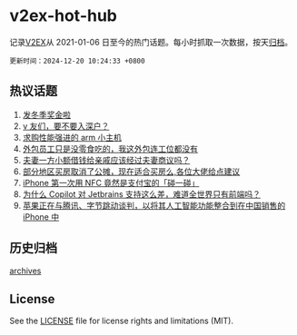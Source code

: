 # v2ex-hot-hub

 记录[V2EX](https://www.v2ex.com/)从 2021-01-06 日至今的热门话题。每小时抓取一次数据，按天[归档](archives)。

`更新时间：2024-12-20 10:24:33 +0800`

## 热议话题

1. [发冬季奖金啦](https://www.v2ex.com/t/1098740)
1. [v 友们，要不要入深户？](https://www.v2ex.com/t/1098700)
1. [求购性能强进的 arm 小主机](https://www.v2ex.com/t/1098745)
1. [外包员工只是没零食吃的，我这外包连工位都没有](https://www.v2ex.com/t/1098739)
1. [夫妻一方小额借钱给亲戚应该经过夫妻商议吗？](https://www.v2ex.com/t/1098866)
1. [部分地区买房取消了公摊，现在适合买房么,各位大佬给点建议](https://www.v2ex.com/t/1098722)
1. [iPhone 第一次用 NFC 竟然是支付宝的「碰一碰」](https://www.v2ex.com/t/1098770)
1. [为什么 Copilot 对 Jetbrains 支持这么差，难道全世界只有前端吗？](https://www.v2ex.com/t/1098705)
1. [苹果正在与腾讯、字节跳动谈判，以将其人工智能功能整合到在中国销售的 iPhone 中](https://www.v2ex.com/t/1098782)

## 历史归档

[archives](archives)

## License

See the [LICENSE](LICENSE) file for license rights and limitations (MIT).
